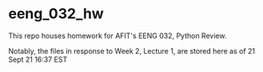# eeng_032_hw
This repo houses homework for AFIT's EENG 032, Python Review.

Notably, the files in response to Week 2, Lecture 1, are stored here as of 21 Sept 21 16:37 EST
